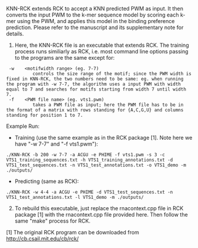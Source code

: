 KNN-RCK extends RCK to accept a KNN predicted PWM as input. It then converts the input PWM to the k-mer sequence model by scoring each k-mer using the PWM, and applies this model in the binding preference prediction. Please refer to the manuscript and its supplementary note for details.

1. Here, the KNN-RCK file is an executable that extends RCK. The training process runs similiarly as RCK, i.e. most command line options passing to the programs are the same except for:
```
 -w    <motifwidth range> (eg. 7-7)
          controls the size range of the motif; since the PWM width is fixed in KNN-RCK, the two numbers need to be same: eg. when running the program with -w 7-7, the algorithm uses a input PWM with width equal to 7 and searches for motifs starting from width 7 until width 7.
 -f    <PWM file name> (eg. vts1.pwm)
          takes a PWM file as input; here the PWM file has to be in the format of a matrix with rows standing for {A,C,G,U} and columns standing for position 1 to 7.
```

Example Run:
* Training (use the same example as in the RCK package [1]. Note here we have "-w 7-7" and "-f vts1.pwm"):
```
./KNN-RCK -b 200 -w 7-7 -a ACGU -e PHIME -f vts1.pwm -s 3 -c VTS1_training_sequences.txt -h VTS1_training_annotations.txt -d VTS1_test_sequences.txt -n VTS1_test_annotations.txt -o VTS1_demo -m ./outputs/
```

* Predicting (same as RCK):
```
./KNN-RCK -w 4-4 -a ACGU -e PHIME -d VTS1_test_sequences.txt -n VTS1_test_annotations.txt -l VTS1_demo -m ./outputs/
```

2. To rebuild this executable, just replace the rnacontext.cpp file in RCK package [1] with the rnacontext.cpp file provided here. Then follow the same "make" process for RCK. 

[1] The original RCK program can be downloaded from http://cb.csail.mit.edu/cb/rck/
